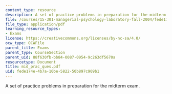 ```yaml
---
content_type: resource
description: A set of practice problems in preparation for the midterm exam.
file: /courses/15-301-managerial-psychology-laboratory-fall-2004/fede174e4b7a10be582250b897c909b1_mid_prac_ques.pdf
file_type: application/pdf
learning_resource_types:
- Exams
license: https://creativecommons.org/licenses/by-nc-sa/4.0/
ocw_type: OCWFile
parent_title: Exams
parent_type: CourseSection
parent_uid: 88f630fb-bb84-0087-0954-9c263df5670a
resourcetype: Document
title: mid_prac_ques.pdf
uid: fede174e-4b7a-10be-5822-50b897c909b1
---
```

A set of practice problems in preparation for the midterm exam.